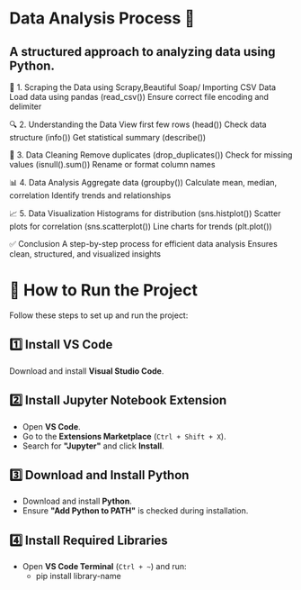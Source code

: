 # Data Analysis Process 🚀
## A structured approach to analyzing data using Python.

📂 1. Scraping the Data using Scrapy,Beautiful Soap/ Importing CSV Data
Load data using pandas (read_csv())
Ensure correct file encoding and delimiter



🔍 2. Understanding the Data
View first few rows (head())
Check data structure (info())
Get statistical summary (describe())



🧹 3. Data Cleaning
Remove duplicates (drop_duplicates())
Check for missing values (isnull().sum())
Rename or format column names



📊 4. Data Analysis
Aggregate data (groupby())
Calculate mean, median, correlation
Identify trends and relationships



📈 5. Data Visualization
Histograms for distribution (sns.histplot())
Scatter plots for correlation (sns.scatterplot())
Line charts for trends (plt.plot())



✅ Conclusion
A step-by-step process for efficient data analysis
Ensures clean, structured, and visualized insights


# 🚀 How to Run the Project  

Follow these steps to set up and run the project:  

## 1️⃣ Install VS Code  
Download and install **Visual Studio Code**.  

## 2️⃣ Install Jupyter Notebook Extension  
- Open **VS Code**.  
- Go to the **Extensions Marketplace** (`Ctrl + Shift + X`).  
- Search for **"Jupyter"** and click **Install**.

## 3️⃣ Download and Install Python  
- Download and install **Python**.  
- Ensure **"Add Python to PATH"** is checked during installation.  


## 4️⃣ Install Required Libraries  
- Open **VS Code Terminal** (`Ctrl + ~`) and run:
  - pip install library-name
